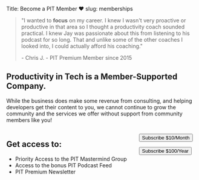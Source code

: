 Title: Become a PIT Member ❤️
slug: memberships

<div class="box">
<blockquote class="blockquote text-center">
<p class="font-italic">
"I wanted to <b>focus</b> on my career. I knew I wasn't very proactive or productive in that area so I thought a productivity coach sounded practical. I knew Jay was passionate about this from listening to his podcast for so long. That and unlike some of the other coaches I looked into, I could actually afford his coaching."
</p>
- Chris J. - PIT Premium Member since 2015
</blockquote>
</div>

<h2 class="is-primary is-subtitle is-2">
Productivity in Tech is a <span class="has-text-weight-semi-bold is-italic">Member-Supported</span> Company. 
</h2>

<p class="subtitle is-4">
While the business does make some revenue from consulting, and helping developers get their content to you,
we cannot continue to grow the community and the services we offer without support from community members like you!  </p> 

<div class="columns is-centered">
<div class="column is-half box section">
<h2 class="is-subtitle has-text-primary">Get access to:</h2>
<ul class="list-group list-group-flush my-3">
<li class="list-group-item">Priority Access to the PIT Mastermind Group</li>
<li class="list-group-item">Access to the bonus PIT Podcast Feed</li>
<li class="list-group-item">PIT Premium Newsletter</li>
</ul>
</div>

<div class="my-3 column">
<!-- Load Stripe.js on your website. -->
<script src="https://js.stripe.com/v3"></script>

<!-- Create a button that your customers click to complete their purchase. Customize the styling to suit your branding. -->
<button
class="button is-primary-outline"
id="checkout-button-5d0bd868f033bf667526053f"
role="link">
Subscribe $10/Month
</button>

<button
class='button is-primary-outline'
id="checkout-button-pit-annual"
role="link">
Subscribe $100/Year
</button>
</div>
</div>

<script>
var stripe = Stripe('pk_live_kDLC8qiW74z3zUMfXQBjEfjD');
var monthlyCheckout = document.getElementById('checkout-button-5d0bd868f033bf667526053f');
monthlyCheckout.addEventListener('click', function () {
// When the customer clicks on the button, redirect
// them to Checkout.
stripe.redirectToCheckout({items: [{plan: '5d0bd868f033bf667526053f', quantity: 1}],

// Do not rely on the redirect to the successUrl for fulfilling
// purchases, customers may not always reach the success_url after
// a successful payment.
// Instead use one of the strategies described in
// https://stripe.com/docs/payments/checkout/fulfillment
successUrl: 'https://productivityintech.com',
cancelUrl: 'https://productivityintech.com',
})
.then(function (result) {
if (result.error) {
// If `redirectToCheckout` fails due to a browser or network
// error, display the localized error message to your customer.
var displayError = document.getElementById('error-message');
displayError.textContent = result.error.message;
}
});
});
</script>


<script>
var annualButton= document.getElementById('checkout-button-pit-annual');
annualButton.addEventListener('click', function () {
// When the customer clicks on the button, redirect
// them to Checkout.
stripe.redirectToCheckout({
items: [{plan: 'pit-annual', quantity: 1}],

// Do not rely on the redirect to the successUrl for fulfilling
// purchases, customers may not always reach the success_url after
// a successful payment.
// Instead use one of the strategies described in
// https://stripe.com/docs/payments/checkout/fulfillment
successUrl: 'https://productivityintech.com/',
cancelUrl: 'https://productivityintech.com/',
})
.then(function (result) {
if (result.error) {
// If `redirectToCheckout` fails due to a browser or network
// error, display the localized error message to your customer.
var displayError = document.getElementById('error-message');
displayError.textContent = result.error.message;
}
});
});
</script>
<div id="error-message" class="text-danger"></div>
</div>
